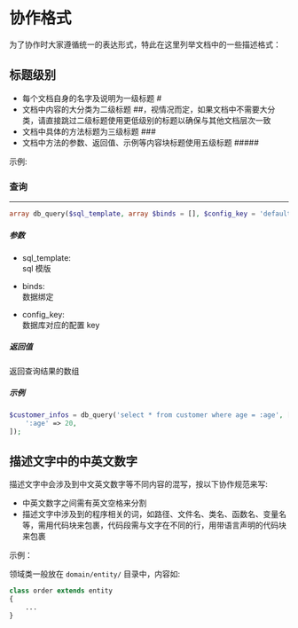 # 协作格式

为了协作时大家遵循统一的表达形式，特此在这里列举文档中的一些描述格式：

## 标题级别

* 每个文档自身的名字及说明为一级标题 #
* 文档中内容的大分类为二级标题 ##，视情况而定，如果文档中不需要大分类，请直接跳过二级标题使用更低级别的标题以确保与其他文档层次一致
* 文档中具体的方法标题为三级标题 ###
* 文档中方法的参数、返回值、示例等内容块标题使用五级标题 #####

示例:   

### 查询
----
```php
array db_query($sql_template, array $binds = [], $config_key = 'default')
```
##### 参数
- sql_template:  
    sql 模版

- binds:  
    数据绑定

- config_key:  
    数据库对应的配置 key  

##### 返回值
返回查询结果的数组

##### 示例
```php
$customer_infos = db_query('select * from customer where age = :age', [
    ':age' => 20,
]);
```

## 描述文字中的中英文数字

描述文字中会涉及到中文英文数字等不同内容的混写，按以下协作规范来写:  

* 中英文数字之间需有英文空格来分割
* 描述文字中涉及到的程序相关的词，如路径、文件名、类名、函数名、变量名等，需用代码块来包裹，代码段需与文字在不同的行，用带语言声明的代码块来包裹

示例：  

领域类一般放在 `domain/entity/` 目录中，内容如:  
```php
class order extends entity
{
    ...
}
```

